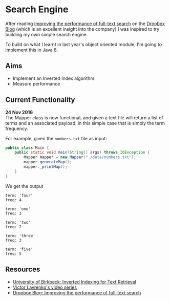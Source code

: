 Search Engine
=============
After reading [Improving the performance of full-text search](https://blogs.dropbox.com/tech/2016/09/improving-the-performance-of-full-text-search/) on the [Dropbox Blog](https://blogs.dropbox.com/dropbox/) (which is an excellent insight into the company) I was inspired to try building my own simple search engine.

To build on what I learnt in last year's object oriented module, I'm going to implement this in Java 8.

Aims
----
- Implement an Inverted Index algorithm
- Measure performance

Current Functionality
---------------------
**24 Nov 2016**  
The Mapper class is now functional, and given a text file will return a list of terms and an associated payload, in this simple case that is simply the term frequency.

For example, given the `numbers.txt` file as input:

```java
public class Main {
    public static void main(String[] args) throws IOException {
        Mapper mapper = new Mapper("./data/numbers.txt");
        mapper.generateMap();
        mapper._printMap();
    }
}
```

We get the output

```
term: 'four'
freq: 4

term: 'one'
freq: 1

term: 'two'
freq: 2

term: 'three'
freq: 3

term: 'five'
freq: 5
```

Resources
---------
- [University of Birkbeck: Inverted Indexing for Text
 Retrieval](http://www.dcs.bbk.ac.uk/~dell/teaching/cc/book/ditp/ditp_ch4.pdf)  
- [Victor Lavrenko's video series](https://www.youtube.com/watch?v=Mlp8hlKwETs)  
- [Dropbox Blog: Improving the performance of full-text search](https://blogs.dropbox.com/tech/2016/09/improving-the-performance-of-full-text-search/)  
